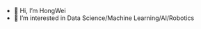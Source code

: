 - 👋 Hi, I’m HongWei
- 👀 I’m interested in Data Science/Machine Learning/AI/Robotics



<!---
hwchua0209/hwchua0209 is a ✨ special ✨ repository because its `README.md` (this file) appears on your GitHub profile.
You can click the Preview link to take a look at your changes.
--->
